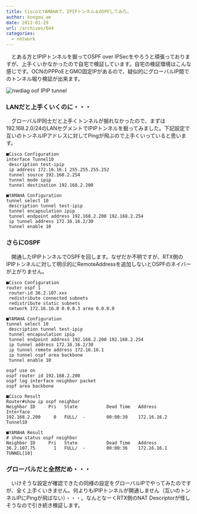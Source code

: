 ```yaml
---
title: CiscoとYAMAHAで、IPIPトンネル＆OSPFしてみた。
author: kongou_ae
date: 2012-01-29
url: /archives/644
categories:
  - network
---
```

　とある方とIPIPトンネルを掘ってOSPF over IPSecをやろうと頑張っておりますが、上手くいかなかったので自宅で検証しています。自宅の検証環境はこんな感じです。OCNのPPPoEとGMO固定IPがあるので、疑似的にグローバルIP間でのトンネル堀り検証が出来ます。

![nwdiag oof IPIP tunnel][1]

### LANだと上手くいくのに・・・

　グローバルIP同士だと上手くトンネルが掘れなかったので、まずは192.168.2.0/24のLANセグメントでIPIPトンネルを掘ってみました。下記設定で互いのトンネルIPアドレスに対してPingが飛ぶので上手くいっていると思います。

<pre><code>■Cisco Configuration
interface Tunnel10                                                              
 description test-ipip                                                          
 ip address 172.16.16.1 255.255.255.252                                         
 tunnel source 192.168.2.254                                                    
 tunnel mode ipip                                                               
 tunnel destination 192.168.2.200 
</code></pre>

<pre><code>■YAMAHA Configuration
tunnel select 10                                                                
 description tunnel test-ipip                                                   
 tunnel encapsulation ipip                                                      
 tunnel endpoint address 192.168.2.200 192.168.2.254                            
 ip tunnel address 172.16.16.2/30                                               
 tunnel enable 10
</code></pre>

### さらにOSPF

　開通したIPIPトンネルでOSPFを回します。なぜだか不明ですが、RTX側のIPIPトンネルに対して明示的にRemoteAddressを追加しないとOSPFのネイバーが上がりません。

<pre><code>■Cisco Configuration
router ospf 1
 router-id 36.2.107.xxx
 redistribute connected subnets
 redistribute static subnets
 network 172.16.16.0 0.0.0.3 area 0.0.0.0
</code></pre>

<pre><code>■YAMAHA Configuration
tunnel select 10
 description tunnel test-ipip
 tunnel encapsulation ipip
 tunnel endpoint address 192.168.2.200 192.168.2.254
 ip tunnel address 172.16.16.2/30
 ip tunnel remote address 172.16.16.1
 ip tunnel ospf area backbone
 tunnel enable 10

ospf use on
ospf router id 192.168.2.200
ospf log interface neighbor packet
ospf area backbone
</code></pre>

<pre><code>■Cisco Result
Router#show ip ospf neighbor
Neighbor ID     Pri   State           Dead Time   Address         Interface
192.168.2.200     0   FULL/  -        00:00:39    172.16.16.2     Tunnel10
</code></pre>

<pre><code>■YAMAHA Result
# show status ospf neighbor
Neighbor ID     Pri   State           Dead Time   Address         
36.2.107.75       1   FULL/  -        00:00:36    172.16.16.1     TUNNEL[10]
</code></pre>

### グローバルだと全然だめ・・・

　いけそうな設定が確認できたの同様の設定をグローバルIPでやってみたのですが、全く上手くいきません。何よりもIPIPトンネルが開通しません（互いのトンネルIPにPingが飛ばない）・・・。なんとなーくRTX側のNAT Descriptorが怪しそうなので引き続き検証します。

 [1]: https://aimless.jp/blog/images/nwdiag.png